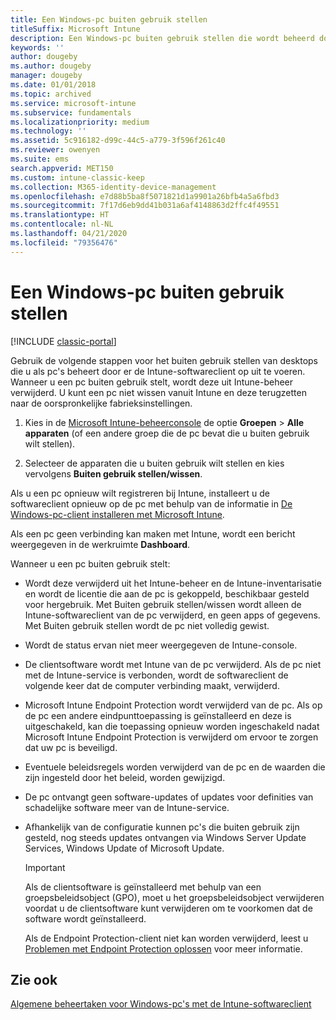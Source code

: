 ```yaml
---
title: Een Windows-pc buiten gebruik stellen
titleSuffix: Microsoft Intune
description: Een Windows-pc buiten gebruik stellen die wordt beheerd door Intune.
keywords: ''
author: dougeby
ms.author: dougeby
manager: dougeby
ms.date: 01/01/2018
ms.topic: archived
ms.service: microsoft-intune
ms.subservice: fundamentals
ms.localizationpriority: medium
ms.technology: ''
ms.assetid: 5c916182-d99c-44c5-a779-3f596f261c40
ms.reviewer: owenyen
ms.suite: ems
search.appverid: MET150
ms.custom: intune-classic-keep
ms.collection: M365-identity-device-management
ms.openlocfilehash: e7d88b5ba8f5071821d1a9901a26bfb4a5a6fbd3
ms.sourcegitcommit: 7f17d6eb9dd41b031a6af4148863d2ffc4f49551
ms.translationtype: HT
ms.contentlocale: nl-NL
ms.lasthandoff: 04/21/2020
ms.locfileid: "79356476"
---
```

# <a name="retire-a-windows-pc"></a>Een Windows-pc buiten gebruik stellen

[!INCLUDE [classic-portal](../includes/classic-portal.md)]

Gebruik de volgende stappen voor het buiten gebruik stellen van desktops die u als pc's beheert door er de Intune-softwareclient op uit te voeren. Wanneer u een pc buiten gebruik stelt, wordt deze uit Intune-beheer verwijderd. U kunt een pc niet wissen vanuit Intune en deze terugzetten naar de oorspronkelijke fabrieksinstellingen.

1. Kies in de [Microsoft Intune-beheerconsole](https://manage.microsoft.com/) de optie **Groepen** &gt; **Alle apparaten** (of een andere groep die de pc bevat die u buiten gebruik wilt stellen).

2. Selecteer de apparaten die u buiten gebruik wilt stellen en kies vervolgens **Buiten gebruik stellen/wissen**.

Als u een pc opnieuw wilt registreren bij Intune, installeert u de softwareclient opnieuw op de pc met behulp van de informatie in [De Windows-pc-client installeren met Microsoft Intune](install-the-windows-pc-client-with-microsoft-intune.md).

Als een pc geen verbinding kan maken met Intune, wordt een bericht weergegeven in de werkruimte **Dashboard**.

Wanneer u een pc buiten gebruik stelt:

- Wordt deze verwijderd uit het Intune-beheer en de Intune-inventarisatie en wordt de licentie die aan de pc is gekoppeld, beschikbaar gesteld voor hergebruik. Met Buiten gebruik stellen/wissen wordt alleen de Intune-softwareclient van de pc verwijderd, en geen apps of gegevens. Met Buiten gebruik stellen wordt de pc niet volledig gewist.

- Wordt de status ervan niet meer weergegeven de Intune-console.

- De clientsoftware wordt met Intune van de pc verwijderd. Als de pc niet met de Intune-service is verbonden, wordt de softwareclient de volgende keer dat de computer verbinding maakt, verwijderd.

- Microsoft Intune Endpoint Protection wordt verwijderd van de pc. Als op de pc een andere eindpunttoepassing is geïnstalleerd en deze is uitgeschakeld, kan die toepassing opnieuw worden ingeschakeld nadat Microsoft Intune Endpoint Protection is verwijderd om ervoor te zorgen dat uw pc is beveiligd.

- Eventuele beleidsregels worden verwijderd van de pc en de waarden die zijn ingesteld door het beleid, worden gewijzigd.

- De pc ontvangt geen software-updates of updates voor definities van schadelijke software meer van de Intune-service.

- Afhankelijk van de configuratie kunnen pc's die buiten gebruik zijn gesteld, nog steeds updates ontvangen via Windows Server Update Services, Windows Update of Microsoft Update.

    > [!IMPORTANT]
    > Als de clientsoftware is geïnstalleerd met behulp van een groepsbeleidsobject (GPO), moet u het groepsbeleidsobject verwijderen voordat u de clientsoftware kunt verwijderen om te voorkomen dat de software wordt geïnstalleerd.

    Als de Endpoint Protection-client niet kan worden verwijderd, leest u [Problemen met Endpoint Protection oplossen](/intune/troubleshoot-endpoint-protection-in-microsoft-intune) voor meer informatie.

## <a name="see-also"></a>Zie ook

[Algemene beheertaken voor Windows-pc's met de Intune-softwareclient](common-windows-pc-management-tasks-with-the-microsoft-intune-computer-client.md)
